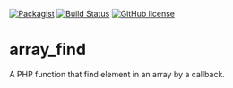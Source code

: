 [![Packagist](https://img.shields.io/packagist/v/kamyshev/array_find.svg?style=flat-square)](https://packagist.org/packages/kamyshev/array_find)
[![Build Status](https://img.shields.io/travis/TheNovel/array_find/master.svg?style=flat-square)](https://travis-ci.org/TheNovel/array_find)
[![GitHub license](https://img.shields.io/badge/license-MIT-blue.svg?style=flat-square)](https://raw.githubusercontent.com/TheNovel/array_find/master/LICENSE)

# array_find
A PHP function that find element in an array by a callback.

